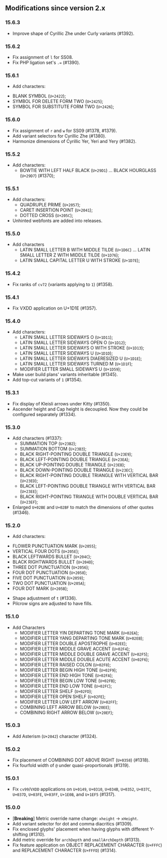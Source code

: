 ## Modifications since version 2.x

### 15.6.3

 * Improve shape of Cyrillic Zhe under Curly variants (#1392).


### 15.6.2

 * Fix assignment of `l` for SS08.
 * Fix PHP ligation set's `.=` (#1390).


### 15.6.1

 * Add characters:
  - BLANK SYMBOL (`U+2422`);
  - SYMBOL FOR DELETE FORM TWO (`U+2425`);
  - SYMBOL FOR SUBSTITUTE FORM TWO (`U+2426`);


### 15.6.0

 * Fix assignment of `r` and `w` for SS09 (#1378, #1379).
 * Add variant selectors for Cyrillic Zhe (#1380).
 * Harmonize dimensions of Cyrillic Yer, Yeri and Yery (#1382).


### 15.5.2

* Add characters:
  - BOWTIE WITH LEFT HALF BLACK (`U+29D1`) ... BLACK HOURGLASS (`U+29D7`) (#1370);


### 15.5.1

* Add characters:
  - QUADRUPLE PRIME (`U+2057`);
  - CARET INSERTION POINT (`U+2041`);
  - DOTTED CROSS (`U+205C`);
* Unhinted webfonts are added into releases.


### 15.5.0

* Add characters
  - LATIN SMALL LETTER B WITH MIDDLE TILDE (`U+1D6C`) ... LATIN SMALL LETTER Z WITH MIDDLE TILDE (`U+1D76`);
  - LATIN SMALL CAPITAL LETTER U WITH STROKE (`U+1D7E`);


### 15.4.2

* Fix ranks of `cv72` (variants applying to `1`) (#1358).


### 15.4.1

* Fix VXDD application on U+1D1E (#1357).


### 15.4.0

* Add characters:
  - LATIN SMALL LETTER SIDEWAYS O (`U+1D11`);
  - LATIN SMALL LETTER SIDEWAYS OPEN O (`U+1D12`);
  - LATIN SMALL LETTER SIDEWAYS O WITH STROKE (`U+1D13`);
  - LATIN SMALL LETTER SIDEWAYS U (`U+1D1D`);
  - LATIN SMALL LETTER SIDEWAYS DIAERESIZED U (`U+1D1E`);
  - LATIN SMALL LETTER SIDEWAYS TURNED M (`U+1D1F`);
  - MODIFIER LETTER SMALL SIDEWAYS U (`U+1D59`);
* Make user build plans' variants inheritable (#1345).
* Add top-cut variants of `1` (#1354).


### 15.3.1

* Fix display of Kleisli arrows under Kitty (#1350).
* Ascender height and Cap height is decoupled. Now they could be configured separately (#1334).


### 15.3.0

* Add characters (#1337):
  - SUMMATION TOP (`U+23B2`);
  - SUMMATION BOTTOM (`U+23B3`);
  - BLACK RIGHT-POINTING DOUBLE TRIANGLE (`U+23E9`);
  - BLACK LEFT-POINTING DOUBLE TRIANGLE (`U+23EA`);
  - BLACK UP-POINTING DOUBLE TRIANGLE (`U+23EB`);
  - BLACK DOWN-POINTING DOUBLE TRIANGLE (`U+23EC`);
  - BLACK RIGHT-POINTING DOUBLE TRIANGLE WITH VERTICAL BAR (`U+23ED`);
  - BLACK LEFT-POINTING DOUBLE TRIANGLE WITH VERTICAL BAR (`U+23EE`);
  - BLACK RIGHT-POINTING TRIANGLE WITH DOUBLE VERTICAL BAR (`U+23EF`);
* Enlarged `U+02BE` and `U+02BF` to match the dimensions of other quotes (#1346).


### 15.2.0

 * Add characters:
  - FLOWER PUNCTUATION MARK (`U+2055`);
  - VERTICAL FOUR DOTS (`U+205E`);
  - BLACK LEFTWARDS BULLET (`U+204C`);
  - BLACK RIGHTWARDS BULLET (`U+204D`);
  - THREE DOT PUNCTUATION (`U+2056`);
  - FOUR DOT PUNCTUATION (`U+2058`);
  - FIVE DOT PUNCTUATION (`U+2059`);
  - TWO DOT PUNCTUATION (`U+205A`);
  - FOUR DOT MARK (`U+205B`);
 * Shape adjustment of `t` (#1336).
 * Pilcrow signs are adjusted to have fills.


### 15.1.0

* Add Characters
  - MODIFIER LETTER YIN DEPARTING TONE MARK (`U+02EA`);
  - MODIFIER LETTER YANG DEPARTING TONE MARK (`U+02EB`);
  - MODIFIER LETTER DOUBLE APOSTROPHE (`U+02EE`);
  - MODIFIER LETTER MIDDLE GRAVE ACCENT (`U+02F4`);
  - MODIFIER LETTER MIDDLE DOUBLE GRAVE ACCENT (`U+02F5`);
  - MODIFIER LETTER MIDDLE DOUBLE ACUTE ACCENT (`U+02F6`);
  - MODIFIER LETTER RAISED COLON (`U+02F8`);
  - MODIFIER LETTER BEGIN HIGH TONE (`U+02F9`);
  - MODIFIER LETTER END HIGH TONE (`U+02FA`);
  - MODIFIER LETTER BEGIN LOW TONE (`U+02FB`);
  - MODIFIER LETTER END LOW TONE (`U+02FC`);
  - MODIFIER LETTER SHELF (`U+02FD`);
  - MODIFIER LETTER OPEN SHELF (`U+02FE`);
  - MODIFIER LETTER LOW LEFT ARROW (`U+02FF`);
  - COMBINING LEFT ARROW BELOW (`U+20EE`);
  - COMBINING RIGHT ARROW BELOW (`U+20EF`);


### 15.0.3

 * Add Asterism (`U+2042`) character (#1324).


### 15.0.2

 * Fix placement of COMBINING DOT ABOVE RIGHT (`U+0358`) (#1318).
 * Fix fourfold width of `@` under quasi-proportionals (#1319).


### 15.0.1

 * Fix `cv99`/`VXDD` applications on `U+0149`, `U+0310`, `U+034B`, `U+0352`, `U+037C`, `U+037D`, `U+03FE`, `U+03FF`, `U+1E0B`, and `U+1EF5` (#1317).


### 15.0.0

 * \[**Breaking**\] Metric override name change: `xheight` → `xHeight`.
 * Add variant selector for dot and comma diacritics (#1309).
 * Fix enclosed glyphs' placement when having glyphs with different Y-shifting (#1310).
 * Add metric override for `archDepth` and `smallArchDepth` (#1313).
 * Fix feature application on OBJECT REPLACEMENT CHARACTER (`U+FFFC`) and REPLACEMENT CHARACTER (`U+FFFD`) (#1314).

